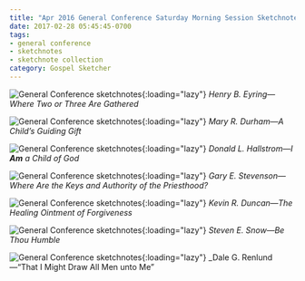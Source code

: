 ```yaml
---
title: "Apr 2016 General Conference Saturday Morning Session Sketchnotes"
date: 2017-02-28 05:45:45-0700
tags:
- general conference
- sketchnotes
- sketchnote collection
category: Gospel Sketcher
---
```


![General Conference sketchnotes](https://media.bennorris.org/images/gospelsketcher/uploads/2018/1bbfa104d3.jpg){:loading="lazy"}
_Henry B. Eyring—Where Two or Three Are Gathered_

![General Conference sketchnotes](https://media.bennorris.org/images/gospelsketcher/uploads/2018/f183a44471.jpg){:loading="lazy"}
_Mary R. Durham—A Child’s Guiding Gift_

![General Conference sketchnotes](https://media.bennorris.org/images/gospelsketcher/uploads/2018/d491fe97f3.jpg){:loading="lazy"}
_Donald L. Hallstrom—I **Am** a Child of God_

![General Conference sketchnotes](https://media.bennorris.org/images/gospelsketcher/uploads/2018/60ce1b7ee0.jpg){:loading="lazy"}
_Gary E. Stevenson—Where Are the Keys and Authority of the Priesthood?_

![General Conference sketchnotes](https://media.bennorris.org/images/gospelsketcher/uploads/2018/05b608ba2c.jpg){:loading="lazy"}
_Kevin R. Duncan—The Healing Ointment of Forgiveness_

![General Conference sketchnotes](https://media.bennorris.org/images/gospelsketcher/uploads/2018/1d5f214b22.jpg){:loading="lazy"}
_Steven E. Snow—Be Thou Humble_

![General Conference sketchnotes](https://media.bennorris.org/images/gospelsketcher/uploads/2018/f433e893b5.jpg){:loading="lazy"}
_Dale G. Renlund—“That I Might Draw All Men unto Me”
